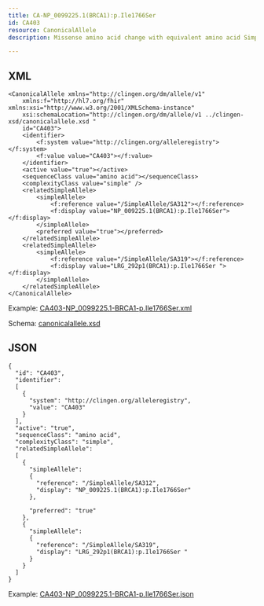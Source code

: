 ```yaml
---
title: CA-NP_0099225.1(BRCA1):p.Ile1766Ser
id: CA403
resource: CanonicalAllele
description: Missense amino acid change with equivalent amino acid SimpleAlleles.

---
```


XML 
---

	<CanonicalAllele xmlns="http://clingen.org/dm/allele/v1"
		xmlns:f="http://hl7.org/fhir" xmlns:xsi="http://www.w3.org/2001/XMLSchema-instance"
		xsi:schemaLocation="http://clingen.org/dm/allele/v1 ../clingen-xsd/canonicalallele.xsd "
		id="CA403">
		<identifier>
			<f:system value="http://clingen.org/alleleregistry"></f:system>
			<f:value value="CA403"></f:value>
		</identifier>
		<active value="true"></active>
		<sequenceClass value="amino acid"></sequenceClass>
		<complexityClass value="simple" />
		<relatedSimpleAllele>
			<simpleAllele>
				<f:reference value="/SimpleAllele/SA312"></f:reference>
				<f:display value="NP_009225.1(BRCA1):p.Ile1766Ser"></f:display>
			</simpleAllele>
			<preferred value="true"></preferred>
		</relatedSimpleAllele>
		<relatedSimpleAllele>
			<simpleAllele>
				<f:reference value="/SimpleAllele/SA319"></f:reference>
				<f:display value="LRG_292p1(BRCA1):p.Ile1766Ser "></f:display>
			</simpleAllele>
		</relatedSimpleAllele>
	</CanonicalAllele>


Example: [CA403-NP_0099225.1-BRCA1-p.Ile1766Ser.xml](/main/resources/example-xml/CA403-NP_0099225.1-BRCA1-p.Ile1766Ser.xml)

Schema:  [canonicalallele.xsd](/main/resources/clingen-xsd/canonicalalle.xsd)

JSON
----

	{
	  "id": "CA403",
	  "identifier": 
	  [
		{
		  "system": "http://clingen.org/alleleregistry",
		  "value": "CA403"
		}
	  ],
	  "active": "true",
	  "sequenceClass": "amino acid",
	  "complexityClass": "simple",
	  "relatedSimpleAllele": 
	  [
		{
		  "simpleAllele": 
		  {
			"reference": "/SimpleAllele/SA312",
			"display": "NP_009225.1(BRCA1):p.Ile1766Ser"
		  },

		  "preferred": "true"
		},
		{
		  "simpleAllele": 
		  {
			"reference": "/SimpleAllele/SA319",
			"display": "LRG_292p1(BRCA1):p.Ile1766Ser "
		  }
		}
	  ]
	}
	
Example: [CA403-NP_0099225.1-BRCA1-p.Ile1766Ser.json](/main/resources/example-json/CA403-NP_0099225.1-BRCA1-p.Ile1766Ser.json)
